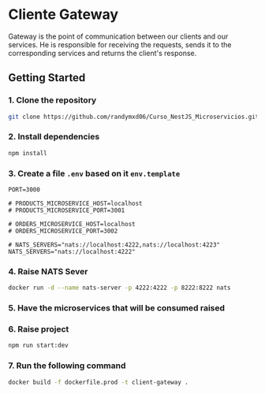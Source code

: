 # Cliente Gateway

Gateway is the point of communication between our clients and our services. He is responsible for receiving the requests, sends it to the corresponding services and returns the client's response.

## Getting Started

### 1. Clone the repository

```bash
git clone https://github.com/randymxd06/Curso_NestJS_Microservicios.git
```

### 2. Install dependencies

```bash
npm install
```

### 3. Create a file `.env` based on it `env.template`

```.env
PORT=3000

# PRODUCTS_MICROSERVICE_HOST=localhost
# PRODUCTS_MICROSERVICE_PORT=3001

# ORDERS_MICROSERVICE_HOST=localhost
# ORDERS_MICROSERVICE_PORT=3002

# NATS_SERVERS="nats://localhost:4222,nats://localhost:4223"
NATS_SERVERS="nats://localhost:4222"
```

### 4. Raise NATS Sever

```bash
docker run -d --name nats-server -p 4222:4222 -p 8222:8222 nats
```

### 5. Have the microservices that will be consumed raised

### 6. Raise project

```bash
npm run start:dev
```

### 7. Run the following command

```bash
docker build -f dockerfile.prod -t client-gateway .
```
